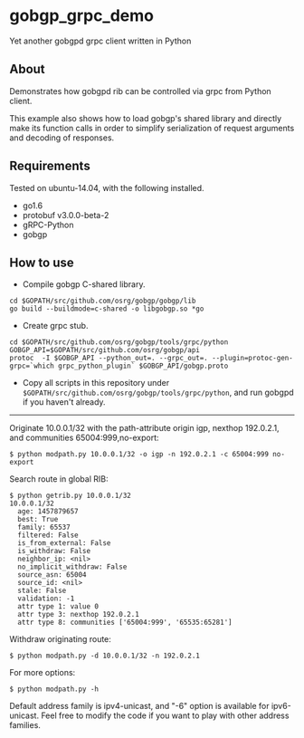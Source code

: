 # gobgp_grpc_demo
Yet another gobgpd grpc client written in Python

## About
Demonstrates how gobgpd rib can be controlled via grpc from Python client. 

This example also shows how to load gobgp's shared library and directly make its function calls in order to simplify serialization of request arguments and decoding of responses.

## Requirements

Tested on ubuntu-14.04, with the following installed. 

* go1.6
* protobuf v3.0.0-beta-2
* gRPC-Python
* gobgp

## How to use

* Compile gobgp C-shared library.
```
cd $GOPATH/src/github.com/osrg/gobgp/gobgp/lib
go build --buildmode=c-shared -o libgobgp.so *go
```

* Create grpc stub.
```
cd $GOPATH/src/github.com/osrg/gobgp/tools/grpc/python
GOBGP_API=$GOPATH/src/github.com/osrg/gobgp/api
protoc  -I $GOBGP_API --python_out=. --grpc_out=. --plugin=protoc-gen-grpc=`which grpc_python_plugin` $GOBGP_API/gobgp.proto
```

* Copy all scripts in this repository under `$GOPATH/src/github.com/osrg/gobgp/tools/grpc/python`, and run gobgpd if you haven't already.

---
Originate 10.0.0.1/32 with the path-attribute origin igp, nexthop 192.0.2.1, and communities 65004:999,no-export:
```
$ python modpath.py 10.0.0.1/32 -o igp -n 192.0.2.1 -c 65004:999 no-export
```

Search route in global RIB:
```
$ python getrib.py 10.0.0.1/32
10.0.0.1/32
  age: 1457879657
  best: True
  family: 65537
  filtered: False
  is_from_external: False
  is_withdraw: False
  neighbor_ip: <nil>
  no_implicit_withdraw: False
  source_asn: 65004
  source_id: <nil>
  stale: False
  validation: -1
  attr type 1: value 0
  attr type 3: nexthop 192.0.2.1
  attr type 8: communities ['65004:999', '65535:65281']
  ```
  
Withdraw originating route:
  ```
  $ python modpath.py -d 10.0.0.1/32 -n 192.0.2.1
  ```

For more options:
  ```
  $ python modpath.py -h
  ```

Default address family is ipv4-unicast, and "-6" option is available for ipv6-unicast.
Feel free to modify the code if you want to play with other address families.
